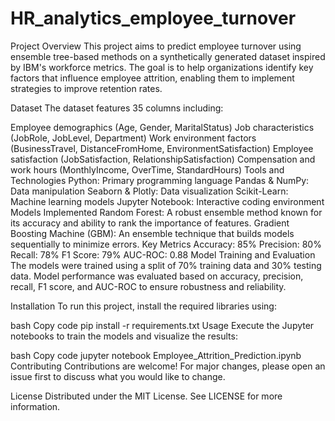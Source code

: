 # HR_analytics_employee_turnover
 
Project Overview
This project aims to predict employee turnover using ensemble tree-based methods on a synthetically generated dataset inspired by IBM's workforce metrics. The goal is to help organizations identify key factors that influence employee attrition, enabling them to implement strategies to improve retention rates.

Dataset
The dataset features 35 columns including:

Employee demographics (Age, Gender, MaritalStatus)
Job characteristics (JobRole, JobLevel, Department)
Work environment factors (BusinessTravel, DistanceFromHome, EnvironmentSatisfaction)
Employee satisfaction (JobSatisfaction, RelationshipSatisfaction)
Compensation and work hours (MonthlyIncome, OverTime, StandardHours)
Tools and Technologies
Python: Primary programming language
Pandas & NumPy: Data manipulation
Seaborn & Plotly: Data visualization
Scikit-Learn: Machine learning models
Jupyter Notebook: Interactive coding environment
Models Implemented
Random Forest: A robust ensemble method known for its accuracy and ability to rank the importance of features.
Gradient Boosting Machine (GBM): An ensemble technique that builds models sequentially to minimize errors.
Key Metrics
Accuracy: 85%
Precision: 80%
Recall: 78%
F1 Score: 79%
AUC-ROC: 0.88
Model Training and Evaluation
The models were trained using a split of 70% training data and 30% testing data. Model performance was evaluated based on accuracy, precision, recall, F1 score, and AUC-ROC to ensure robustness and reliability.

Installation
To run this project, install the required libraries using:

bash
Copy code
pip install -r requirements.txt
Usage
Execute the Jupyter notebooks to train the models and visualize the results:

bash
Copy code
jupyter notebook Employee_Attrition_Prediction.ipynb
Contributing
Contributions are welcome! For major changes, please open an issue first to discuss what you would like to change.

License
Distributed under the MIT License. See LICENSE for more information.
